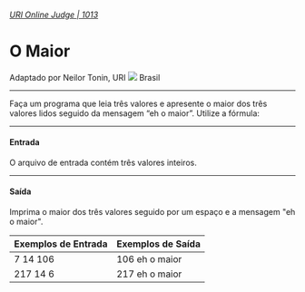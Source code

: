 ###### [URI Online Judge | 1013][1]
# O Maior
Adaptado por Neilor Tonin, URI ![][2] Brasil
***
Faça um programa que leia três valores e apresente o maior dos três valores lidos seguido da mensagem “eh o maior”. Utilize a fórmula:
[][3]
***
#### Entrada
O arquivo de entrada contém três valores inteiros.
***
#### Saída
Imprima o maior dos três valores seguido por um espaço e a mensagem "eh o maior".

| Exemplos de Entrada                     | Exemplos de Saída   |  
| :-                                      | :-                  |  
| 7 14 106                                | 106 eh o maior      | 
| 217 14 6                                | 217 eh o maior      | 


[1]: https://www.urionlinejudge.com.br/judge/pt/problems/view/1013
[2]: https://urionlinejudge.r.worldssl.net/gallery/images/flags/br.gif
[3]: https://urionlinejudge.r.worldssl.net/gallery/images/problems/UOJ_1013.png